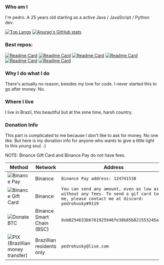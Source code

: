 ### Who am I

I'm pedro. A 25 years old starting as a active Java / JavaScript / Python dev. 

[![Top Langs](https://github-readme-stats.vercel.app/api/top-langs/?username=pedrohusky&show_icons=true&theme=tokyonight&border_radius=20&border_color=ffcc14&count_private=true&bg_color=00000000&layout=donut)](https://github.com/anuraghazra/github-readme-stats) [![Anurag's GitHub stats](https://github-readme-stats.vercel.app/api?username=pedrohusky&show_icons=true&theme=tokyonight&border_radius=20&border_color=ffcc14&count_private=true&bg_color=00000000)](https://github.com/anuraghazra/github-readme-stats)


### Best repos:

[![Readme Card](https://github-readme-stats.vercel.app/api/pin/?username=pedrohusky&repo=binance-trading-bot&show_owner=true&show_icons=true&theme=tokyonight&border_radius=20&border_color=ffcc14&bg_color=00000000)](https://github.com/anuraghazra/github-readme-stats) [![Readme Card](https://github-readme-stats.vercel.app/api/pin/?username=pedrohusky&repo=youtube-python-downloader&show_owner=true&show_icons=true&theme=tokyonight&border_radius=20&border_color=ffcc14&bg_color=00000000)](https://github.com/anuraghazra/github-readme-stats) [![Readme Card](https://github-readme-stats.vercel.app/api/pin/?username=pedrohusky&repo=yolov5-trainer&show_owner=true&show_icons=true&theme=tokyonight&border_radius=20&border_color=ffcc14&bg_color=00000000)](https://github.com/anuraghazra/github-readme-stats) [![Readme Card](https://github-readme-stats.vercel.app/api/pin/?username=pedrohusky&repo=chatgpt-continue-autoclicker&show_owner=true&show_icons=true&theme=tokyonight&border_radius=20&border_color=ffcc14&bg_color=00000000)](https://github.com/anuraghazra/github-readme-stats)
[![Readme Card](https://github-readme-stats.vercel.app/api/pin/?username=pedrohusky&repo=Urly&show_owner=true&show_icons=true&theme=tokyonight&border_radius=20&border_color=ffcc14&bg_color=00000000)](https://github.com/anuraghazra/github-readme-stats) [![Readme Card](https://github-readme-stats.vercel.app/api/pin/?username=pedrohusky&repo=malware-agent&show_owner=true&show_icons=true&theme=tokyonight&border_radius=20&border_color=ffcc14&bg_color=00000000)](https://github.com/anuraghazra/github-readme-stats)


### Why I do what I do

There's actually no reason, besides my love for code. I never started this to go after money. No.

### Where I live

I live in Brazil, this beautiful but at the sime time, harsh country.

### Donation Info

This part is complicated to me because I don't like to ask for money. No one like. But here is my donation info for anyone who wants to give a little light to this young soul. :)


NOTE: Binance Gift Card and Binance Pay do not have fees.

| Method                                              | Network                   | Address                                                                                           |
| ------------------------------------------------------------- | ------------------------- | ------------------------------------------------------------------------------------------------- |
| ![Binance Pay](https://img.shields.io/badge/BINANCE_PAY-cyan) | Binance | `Binance Pay address: 124741538`                                                      |
| ![Binance Gift Card](https://img.shields.io/badge/BINANCE_GIFT_CARD-green) | Binance | `You can send any amount, even as low as 1$ without any fees. To send a gif card to me, please contact me at discord: pedrohusky#9119`                                                      |                                               |
| ![Donate BTC](https://img.shields.io/badge/BTC-yellow) | Binance Smart Chain (BSC) | `0xb0254633b6761925946fe38b85b821553245a787` |
| ![PIX (Brazillian money transfer)](https://img.shields.io/badge/PIX-red) | Brazillian residents only | `pedrohusky@live.com` |


<!--
**pedrohusky/pedrohusky** is a ✨ _special_ ✨ repository because its `README.md` (this file) appears on your GitHub profile.

Here are some ideas to get you started:

- 🔭 I’m currently working on ...
- 🌱 I’m currently learning ...
- 👯 I’m looking to collaborate on ...
- 🤔 I’m looking for help with ...
- 💬 Ask me about ...
- 📫 How to reach me: ...
- 😄 Pronouns: ...
- ⚡ Fun fact: ...
-->
